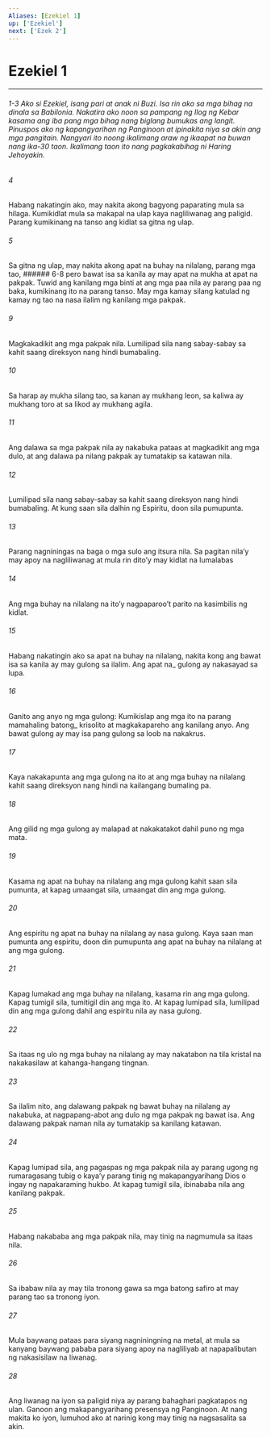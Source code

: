 ```yaml
---
Aliases: [Ezekiel 1]
up: ['Ezekiel']
next: ['Ezek 2']
---
```

# Ezekiel 1

***
###### 1-3 Ako si Ezekiel, isang pari at anak ni Buzi. Isa rin ako sa mga bihag na dinala sa Babilonia. Nakatira ako noon sa pampang ng Ilog ng Kebar kasama ang iba pang mga bihag nang biglang bumukas ang langit. Pinuspos ako ng kapangyarihan ng Panginoon at ipinakita niya sa akin ang mga pangitain. Nangyari ito noong ikalimang araw ng ikaapat na buwan nang ika-30 taon. Ikalimang taon ito nang pagkakabihag ni Haring Jehoyakin. 





















###### 4 










Habang nakatingin ako, may nakita akong bagyong paparating mula sa hilaga. Kumikidlat mula sa makapal na ulap kaya nagliliwanag ang paligid. Parang kumikinang na tanso ang kidlat sa gitna ng ulap. 





















###### 5 










Sa gitna ng ulap, may nakita akong apat na buhay na nilalang, parang mga tao, ###### 6-8 pero bawat isa sa kanila ay may apat na mukha at apat na pakpak. Tuwid ang kanilang mga binti at ang mga paa nila ay parang paa ng baka, kumikinang ito na parang tanso. May mga kamay silang katulad ng kamay ng tao na nasa ilalim ng kanilang mga pakpak. 





















###### 9 










Magkakadikit ang mga pakpak nila. Lumilipad sila nang sabay-sabay sa kahit saang direksyon nang hindi bumabaling. 





















###### 10 










Sa harap ay mukha silang tao, sa kanan ay mukhang leon, sa kaliwa ay mukhang toro at sa likod ay mukhang agila. 





















###### 11 










Ang dalawa sa mga pakpak nila ay nakabuka pataas at magkadikit ang mga dulo, at ang dalawa pa nilang pakpak ay tumatakip sa katawan nila. 





















###### 12 










Lumilipad sila nang sabay-sabay sa kahit saang direksyon nang hindi bumabaling. At kung saan sila dalhin ng Espiritu, doon sila pumupunta. 





















###### 13 










Parang nagniningas na baga o mga sulo ang itsura nila. Sa pagitan nilaʼy may apoy na nagliliwanag at mula rin ditoʼy may kidlat na lumalabas 





















###### 14 










Ang mga buhay na nilalang na itoʼy nagpaparooʼt parito na kasimbilis ng kidlat. 





















###### 15 










Habang nakatingin ako sa apat na buhay na nilalang, nakita kong ang bawat isa sa kanila ay may gulong sa ilalim. Ang apat na_ gulong ay nakasayad sa lupa. 





















###### 16 










Ganito ang anyo ng mga gulong: Kumikislap ang mga ito na parang mamahaling batong_ krisolito at magkakapareho ang kanilang anyo. Ang bawat gulong ay may isa pang gulong sa loob na nakakrus. 





















###### 17 










Kaya nakakapunta ang mga gulong na ito at ang mga buhay na nilalang kahit saang direksyon nang hindi na kailangang bumaling pa. 





















###### 18 










Ang gilid ng mga gulong ay malapad at nakakatakot dahil puno ng mga mata. 





















###### 19 










Kasama ng apat na buhay na nilalang ang mga gulong kahit saan sila pumunta, at kapag umaangat sila, umaangat din ang mga gulong. 





















###### 20 










Ang espiritu ng apat na buhay na nilalang ay nasa gulong. Kaya saan man pumunta ang espiritu, doon din pumupunta ang apat na buhay na nilalang at ang mga gulong. 





















###### 21 










Kapag lumakad ang mga buhay na nilalang, kasama rin ang mga gulong. Kapag tumigil sila, tumitigil din ang mga ito. At kapag lumipad sila, lumilipad din ang mga gulong dahil ang espiritu nila ay nasa gulong. 





















###### 22 










Sa itaas ng ulo ng mga buhay na nilalang ay may nakatabon na tila kristal na nakakasilaw at kahanga-hangang tingnan. 





















###### 23 










Sa ilalim nito, ang dalawang pakpak ng bawat buhay na nilalang ay nakabuka, at nagpapang-abot ang dulo ng mga pakpak ng bawat isa. Ang dalawang pakpak naman nila ay tumatakip sa kanilang katawan. 





















###### 24 










Kapag lumipad sila, ang pagaspas ng mga pakpak nila ay parang ugong ng rumaragasang tubig o kayaʼy parang tinig ng makapangyarihang Dios o ingay ng napakaraming hukbo. At kapag tumigil sila, ibinababa nila ang kanilang pakpak. 





















###### 25 










Habang nakababa ang mga pakpak nila, may tinig na nagmumula sa itaas nila. 





















###### 26 










Sa ibabaw nila ay may tila tronong gawa sa mga batong safiro at may parang tao sa tronong iyon. 





















###### 27 










Mula baywang pataas para siyang nagniningning na metal, at mula sa kanyang baywang pababa para siyang apoy na nagliliyab at napapalibutan ng nakasisilaw na liwanag. 





















###### 28 










Ang liwanag na iyon sa paligid niya ay parang bahaghari pagkatapos ng ulan. Ganoon ang makapangyarihang presensya ng Panginoon. At nang makita ko iyon, lumuhod ako at narinig kong may tinig na nagsasalita sa akin.

